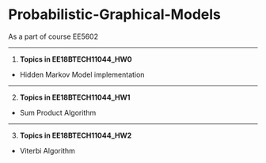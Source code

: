 # Probabilistic-Graphical-Models
As a part of course  EE5602
***
1. **Topics in EE18BTECH11044_HW0**
  * Hidden Markov Model implementation
***
2. **Topics in EE18BTECH11044_HW1**
  * Sum Product Algorithm
***
3. **Topics in EE18BTECH11044_HW2**
  * Viterbi Algorithm
